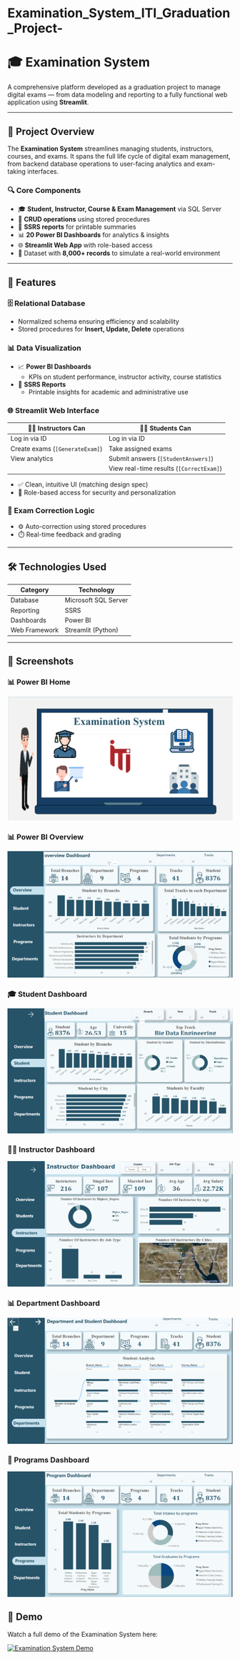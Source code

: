 # Examination_System_ITI_Graduation_Project-
# 🎓 Examination System

A comprehensive platform developed as a graduation project to manage digital exams — from data modeling and reporting to a fully functional web application using **Streamlit**.

---

## 🧠 Project Overview

The **Examination System** streamlines managing students, instructors, courses, and exams. It spans the full life cycle of digital exam management, from backend database operations to user-facing analytics and exam-taking interfaces.

### 🔍 Core Components

- 🎓 **Student, Instructor, Course & Exam Management** via SQL Server
- 🔄 **CRUD operations** using stored procedures
- 🧾 **SSRS reports** for printable summaries
- 📊 **20 Power BI Dashboards** for analytics & insights
- 🌐 **Streamlit Web App** with role-based access
- 🧪 Dataset with **8,000+ records** to simulate a real-world environment

---

## 🚀 Features

### 🗄️ Relational Database

- Normalized schema ensuring efficiency and scalability
- Stored procedures for **Insert, Update, Delete** operations

### 📊 Data Visualization

- 📈 **Power BI Dashboards**  
  - KPIs on student performance, instructor activity, course statistics
- 🧾 **SSRS Reports**  
  - Printable insights for academic and administrative use

### 🌐 Streamlit Web Interface

| 👨‍🏫 Instructors Can | 👩‍🎓 Students Can |
|----------------------|-------------------|
| Log in via ID        | Log in via ID     |
| Create exams (`[GenerateExam]`) | Take assigned exams |
| View analytics       | Submit answers (`[StudentAnswers]`) |
|                      | View real-time results (`[CorrectExam]`) |

- ✅ Clean, intuitive UI (matching design spec)
- 🔐 Role-based access for security and personalization

### 🧠 Exam Correction Logic

- ⚙️ Auto-correction using stored procedures
- ⏱️ Real-time feedback and grading

---

## 🛠️ Technologies Used

| Category       | Technology            |
|----------------|------------------------|
| Database       | Microsoft SQL Server   |
| Reporting      | SSRS                   |
| Dashboards     | Power BI               |
| Web Framework  | Streamlit (Python)     |


---

## 📸 Screenshots
### 📊 Power BI Home 
![Power BI](Power_BI_Dashboard/ScreenShots_main_pages/Home.png)

### 📊 Power BI Overview

![Power BI](Power_BI_Dashboard/ScreenShots_main_pages/Overview.png)

### 🎓 Student Dashboard 
![Student Exam](Power_BI_Dashboard/ScreenShots_main_pages/Student.png)

### 👨‍🏫  Instructor Dashboard
![Dashboard](Power_BI_Dashboard/ScreenShots_main_pages/instructors.png)

### 📊 Department Dashboard 
![Power BI](Power_BI_Dashboard/ScreenShots_main_pages/Department.png)

### 🧾 Programs Dashboard 
![SSRS Report](Power_BI_Dashboard/ScreenShots_main_pages/Programs.png)



## 🎥 Demo

Watch a full demo of the Examination System here:

[![Examination System Demo](https://img.youtube.com/vi/AtYEUf1wnzA/0.jpg)](https://www.youtube.com/watch?v=AtYEUf1wnzA)
